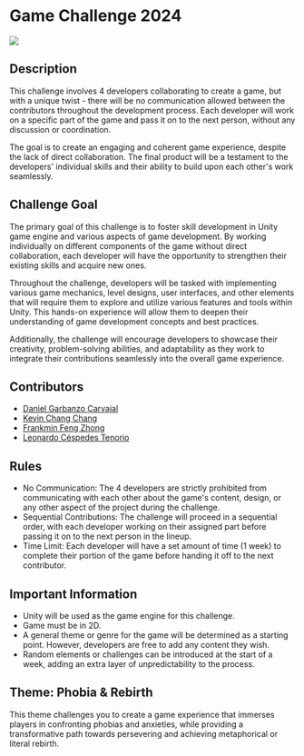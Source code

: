 # Game Challenge 2024
![](https://i.ibb.co/23y62Nd/game-Wallpaper.jpg)
## Description
This challenge involves 4 developers collaborating to create a game, but with a unique twist - there will be no communication allowed between the contributors throughout the development process. Each developer will work on a specific part of the game and pass it on to the next person, without any discussion or coordination.

The goal is to create an engaging and coherent game experience, despite the lack of direct collaboration. The final product will be a testament to the developers' individual skills and their ability to build upon each other's work seamlessly.
## Challenge Goal
The primary goal of this challenge is to foster skill development in Unity game engine and various aspects of game development. By working individually on different components of the game without direct collaboration, each developer will have the opportunity to strengthen their existing skills and acquire new ones.

Throughout the challenge, developers will be tasked with implementing various game mechanics, level designs, user interfaces, and other elements that will require them to explore and utilize various features and tools within Unity. This hands-on experience will allow them to deepen their understanding of game development concepts and best practices.

Additionally, the challenge will encourage developers to showcase their creativity, problem-solving abilities, and adaptability as they work to integrate their contributions seamlessly into the overall game experience.
## Contributors
- [Daniel Garbanzo Carvajal](https://github.com/bitfalt)
- [Kevin Chang Chang](https://github.com/Swonk888)
- [Frankmin Feng Zhong](https://github.com/frank-the-tankk)
- [Leonardo Céspedes Tenorio](https://github.com/LeonardoC1302)
## Rules
- No Communication: The 4 developers are strictly prohibited from communicating with each other about the game's content, design, or any other aspect of the project during the challenge.
- Sequential Contributions: The challenge will proceed in a sequential order, with each developer working on their assigned part before passing it on to the next person in the lineup.
- Time Limit: Each developer will have a set amount of time (1 week) to complete their portion of the game before handing it off to the next contributor.
## Important Information
- Unity will be used as the game engine for this challenge.
- Game must be in 2D.
- A general theme or genre for the game will be determined as a starting point. However, developers are free to add any content they wish.
- Random elements or challenges can be introduced at the start of a week, adding an extra layer of unpredictability to the process.

## Theme: Phobia & Rebirth
This theme challenges you to create a game experience that immerses players in confronting phobias and anxieties, while providing a transformative path towards persevering and achieving metaphorical or literal rebirth.